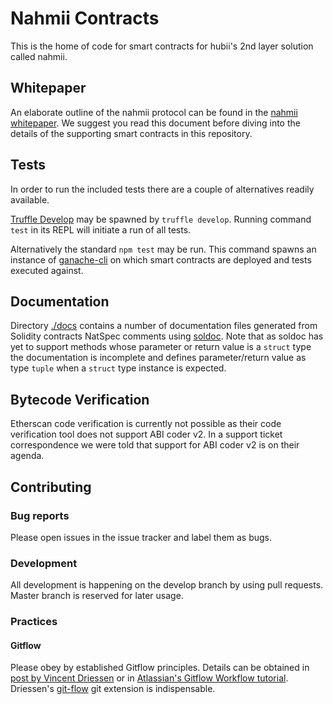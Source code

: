 # Nahmii Contracts

This is the home of code for smart contracts for hubii's 2nd layer solution called nahmii.

## Whitepaper

An elaborate outline of the nahmii protocol can be found in the [nahmii whitepaper](https://www.hubii.com/wp-content/uploads/2018/09/nahmii-whitepaper.pdf). We suggest you read this document before diving into the details of the supporting smart contracts in this repository.

## Tests

In order to run the included tests there are a couple of alternatives readily available.

[Truffle Develop](https://truffleframework.com/docs/truffle/getting-started/using-truffle-develop-and-the-console) may be spawned by `truffle develop`. Running command `test` in its REPL will initiate a run of all tests.

Alternatively the standard `npm test` may be run. This command spawns an instance of [ganache-cli](https://github.com/trufflesuite/ganache-cli) on which smart contracts are deployed and tests executed against.

## Documentation

Directory [./docs](./docs) contains a number of documentation files generated from Solidity contracts NatSpec comments using [soldoc](https://github.com/tsuberim/soldoc]). Note that as soldoc has yet to support methods whose parameter or return value is a `struct` type the documentation is incomplete and defines parameter/return value as type `tuple` when a `struct` type instance is expected.  

## Bytecode Verification

Etherscan code verification is currently not possible as their code verification tool does not support ABI coder v2. In a support ticket correspondence we were told that support for ABI coder v2 is on their agenda. 

## Contributing

### Bug reports

Please open issues in the issue tracker and label them as bugs.

### Development

All development is happening on the develop branch by using pull requests. Master branch is reserved for later usage.

### Practices
#### Gitflow

Please obey by established Gitflow principles. Details can be obtained in [post by Vincent Driessen](http://nvie.com/posts/a-successful-git-branching-model/) or in [Atlassian's Gitflow Workflow tutorial](https://www.atlassian.com/git/tutorials/comparing-workflows/gitflow-workflow). Driessen's [git-flow](https://github.com/nvie/gitflow) git extension is indispensable.
